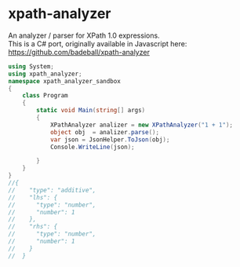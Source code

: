 # xpath-analyzer
An analyzer / parser for XPath 1.0 expressions.  
This is a C# port, originally available in Javascript here: https://github.com/badeball/xpath-analyzer


```cs
using System;
using xpath_analyzer;
namespace xpath_analyzer_sandbox
{
    class Program
    {
        static void Main(string[] args)
        {
            XPathAnalyzer analizer = new XPathAnalyzer("1 + 1");
            object obj  = analizer.parse();
            var json = JsonHelper.ToJson(obj);
            Console.WriteLine(json);

        }
    }
}
//{
//    "type": "additive",
//    "lhs": {
//      "type": "number",
//      "number": 1
//    },
//    "rhs": {
//      "type": "number",
//      "number": 1
//    }
//  }
```

